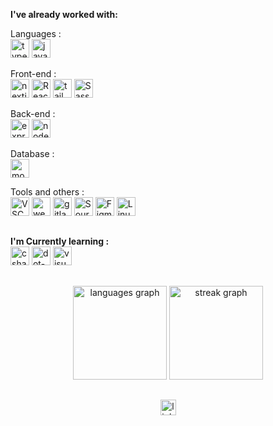 <div align="left">
 
  **I've already worked with:**
  
  Languages :
  <br>
  <img src="https://skillicons.dev/icons?i=ts" height="30" alt="typescript logo" title="Typescript"  />
  <img src="https://skillicons.dev/icons?i=js" height="30" alt="javascript logo" title="Javascript"  />
  
  Front-end :
  <br>
  <img src="https://skillicons.dev/icons?i=nextjs" height="30" alt="nextjs logo" title="Nextjs"  />
  <img src="https://skillicons.dev/icons?i=react" height="30" alt="React logo" title="React"  />
  <img src="https://skillicons.dev/icons?i=tailwind" height="30" alt="tailwindcss logo" title="Tailwind CSS"  />
  <img src="https://skillicons.dev/icons?i=sass" height="30" alt="Sass logo" title="SASS"  />

  Back-end :
  <br>
  <img src="https://skillicons.dev/icons?i=express" height="30" alt="express logo" title="Express"  />
  <img src="https://skillicons.dev/icons?i=nodejs" height="30" alt="nodejs logo" title="NodeJS"  />

  Database :
  <br>
  <img src="https://skillicons.dev/icons?i=mongodb" height="30" alt="mongodb logo" title="MongoDB"  />

  Tools and others :
  <br>
  <img src="https://cdn.jsdelivr.net/gh/devicons/devicon/icons/vscode/vscode-original.svg" height="30" alt="VSCode logo" title="VS Code"  />
  <img src="https://cdn.jsdelivr.net/gh/devicons/devicon/icons/webstorm/webstorm-original.svg" height="30" alt="webstorm logo" title="Webstorm"  />
  <img src="https://skillicons.dev/icons?i=gitlab" height="30" alt="gitlab logo" title="GitLab"  />
  <img src="https://cdn.worldvectorlogo.com/logos/sourcetree-1.svg" height="30" alt="SourceTree logo" title="SourceTree"  />
  <img src="https://skillicons.dev/icons?i=figma" height="30" alt="Figma logo" title="Figma"  />
  <img src="https://cdn.jsdelivr.net/gh/devicons/devicon/icons/linux/linux-original.svg" height="30" alt="Linux logo" title="Linux"  />

</div>

##

<div align="left">
  
  **I'm Currently learning :**
  <br>
  <img src="https://skillicons.dev/icons?i=cs" height="30" alt="csharp logo" title="C#"  />
  <img src="https://skillicons.dev/icons?i=dotnet" height="30" alt="dot-net logo" title=".NET"  />
  <img src="https://skillicons.dev/icons?i=visualstudio" height="30" alt="visualstudio logo" title="Visual Studio" />
</div>

##

<div align="center">
  <img src="https://github-readme-stats.vercel.app/api/top-langs?username=thmsrzk&locale=en&hide_title=false&layout=compact&card_width=320&langs_count=5&theme=dracula&hide_border=false&order=2" height="150" alt="languages graph" title="languages graph"  />
  <img src="https://streak-stats.demolab.com?user=thmsrzk&locale=en&mode=daily&theme=dracula&hide_border=false&border_radius=5&order=3" height="150" alt="streak graph" title="streak graph"  />
</div>

###
##
<div align="center">
  <a href="https://linkedin.com/in/thomas-rzk" target="_blank">
    <img src="https://upload.wikimedia.org/wikipedia/commons/8/81/LinkedIn_icon.svg" height="25" alt="linkedin logo" title="linkedin logo"/>
  </a>
</div>
